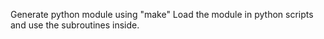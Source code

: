 Generate python module using "make"
Load the module in python scripts and use the subroutines inside.

